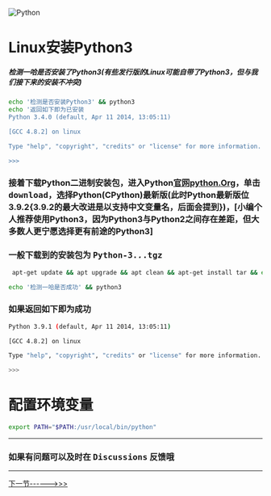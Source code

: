 ![Python](https://www.python.org/static/img/python-logo@2x.png)
# Linux安装Python3
##### 检测一哈是否安装了Python3(有些发行版的Linux可能自带了Python3，但与我们接下来的安装不冲突)
```sh
echo '检测是否安装Python3' && python3
echo '返回如下即为已安装
Python 3.4.0 (default, Apr 11 2014, 13:05:11) 

[GCC 4.8.2] on linux

Type "help", "copyright", "credits" or "license" for more information.

>>>
```
### 接着下载Python二进制安装包，进入Python[官网python.Org](https://www.python.org)，单击<kbd>download</kbd>，选择Python(CPython)最新版(此时Python最新版位3.9.2{3.9.2的最大改进是以支持中文变量名，后面会提到})，[小编个人推荐使用Python3，因为Python3与Python2之间存在差距，但大多数人更宁愿选择更有前途的Python3]
### 一般下载到的安装包为 <kbd>Python-3.*.*.tgz</kbd>
```sh
 apt-get update && apt upgrade && apt clean && apt-get install tar && echo '解压安装包' && tar -zxvf Python-3.9.1.tgz && cd Python-3.9.1 && chmod +x configure && ./configure && make && make install
```
```sh
echo '检测一哈是否成功' && python3
```
### 如果返回如下即为成功 
```sh
Python 3.9.1 (default, Apr 11 2014, 13:05:11) 

[GCC 4.8.2] on linux

Type "help", "copyright", "credits" or "license" for more information.

>>>
```
# 配置环境变量
```sh
export PATH="$PATH:/usr/local/bin/python"
```
***
### 如果有问题可以及时在 <kbd>Discussions</kbd> 反馈哦
***
[下一节------>>>](https://github.com/jychenger/Python-From-Introduction-to-Mastery/blob/main/day1/Day2.md)
